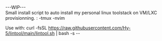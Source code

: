 ---WIP---</br>
Small install script to auto install my personal linux toolstack on VM/LXC provisionning.
<Optional Flags>:
-tmux
-nvim

Use with:
curl -fsSL https://raw.githubusercontent.com/Hy-5/lintool/main/lintool.sh | bash -s -- <OptionalFlag>